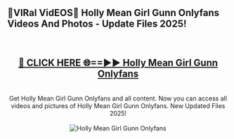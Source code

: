 <h2>🔴VIRal VidEOS🔴 Holly Mean Girl Gunn Onlyfans Videos And Photos - Update Files 2025!</h2>
<br>
<div align="center">
<h2><a href="https://virallinks.top/odZfE0" rel="nofollow">🔴 CLICK HERE 🌐==►► Holly Mean Girl Gunn Onlyfans</a></h2>
<br>
Get Holly Mean Girl Gunn Onlyfans and all content. Now you can access all videos and pictures of Holly Mean Girl Gunn Onlyfans. New Updated Files 2025!
<br>
<br>
<a href="https://virallinks.top/odZfE0" rel="nofollow" data-target="animated-image.originalLink"><img src="https://i.imgur.com/dJHk4Zq.gif)" alt="Holly Mean Girl Gunn Onlyfans" style="max-width: 100%; display: inline-block;" data-target="animated-image.originalImage"></a>
</div>
<br>
